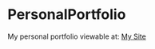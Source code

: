 # PersonalPortfolio

My personal portfolio viewable at: [My Site](https://mplefort.github.io/PersonalPortfolio)
